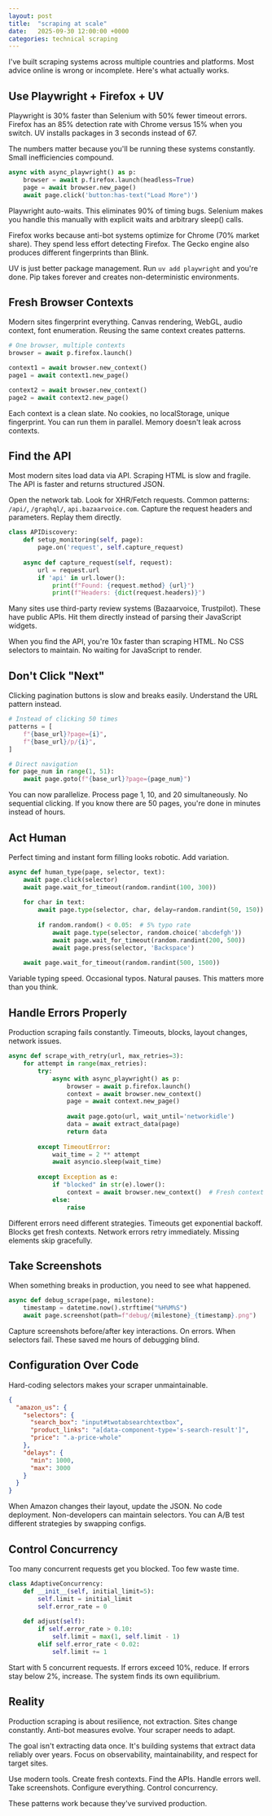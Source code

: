 ```yaml
---
layout: post
title:  "scraping at scale"
date:   2025-09-30 12:00:00 +0000
categories: technical scraping
---
```


I've built scraping systems across multiple countries and platforms. Most advice online is wrong or incomplete. Here's what actually works.

## Use Playwright + Firefox + UV

Playwright is 30% faster than Selenium with 50% fewer timeout errors. Firefox has an 85% detection rate with Chrome versus 15% when you switch. UV installs packages in 3 seconds instead of 67.

The numbers matter because you'll be running these systems constantly. Small inefficiencies compound.

```python
async with async_playwright() as p:
    browser = await p.firefox.launch(headless=True)
    page = await browser.new_page()
    await page.click('button:has-text("Load More")')
```

Playwright auto-waits. This eliminates 90% of timing bugs. Selenium makes you handle this manually with explicit waits and arbitrary sleep() calls.

Firefox works because anti-bot systems optimize for Chrome (70% market share). They spend less effort detecting Firefox. The Gecko engine also produces different fingerprints than Blink.

UV is just better package management. Run `uv add playwright` and you're done. Pip takes forever and creates non-deterministic environments.

## Fresh Browser Contexts

Modern sites fingerprint everything. Canvas rendering, WebGL, audio context, font enumeration. Reusing the same context creates patterns.

```python
# One browser, multiple contexts
browser = await p.firefox.launch()

context1 = await browser.new_context()
page1 = await context1.new_page()

context2 = await browser.new_context()
page2 = await context2.new_page()
```

Each context is a clean slate. No cookies, no localStorage, unique fingerprint. You can run them in parallel. Memory doesn't leak across contexts.

## Find the API

Most modern sites load data via API. Scraping HTML is slow and fragile. The API is faster and returns structured JSON.

Open the network tab. Look for XHR/Fetch requests. Common patterns: `/api/`, `/graphql/`, `api.bazaarvoice.com`. Capture the request headers and parameters. Replay them directly.

```python
class APIDiscovery:
    def setup_monitoring(self, page):
        page.on('request', self.capture_request)
    
    async def capture_request(self, request):
        url = request.url
        if 'api' in url.lower():
            print(f"Found: {request.method} {url}")
            print(f"Headers: {dict(request.headers)}")
```

Many sites use third-party review systems (Bazaarvoice, Trustpilot). These have public APIs. Hit them directly instead of parsing their JavaScript widgets.

When you find the API, you're 10x faster than scraping HTML. No CSS selectors to maintain. No waiting for JavaScript to render.

## Don't Click "Next"

Clicking pagination buttons is slow and breaks easily. Understand the URL pattern instead.

```python
# Instead of clicking 50 times
patterns = [
    f"{base_url}?page={i}",
    f"{base_url}/p/{i}",
]

# Direct navigation
for page_num in range(1, 51):
    await page.goto(f"{base_url}?page={page_num}")
```

You can now parallelize. Process page 1, 10, and 20 simultaneously. No sequential clicking. If you know there are 50 pages, you're done in minutes instead of hours.

## Act Human

Perfect timing and instant form filling looks robotic. Add variation.

```python
async def human_type(page, selector, text):
    await page.click(selector)
    await page.wait_for_timeout(random.randint(100, 300))
    
    for char in text:
        await page.type(selector, char, delay=random.randint(50, 150))
        
        if random.random() < 0.05:  # 5% typo rate
            await page.type(selector, random.choice('abcdefgh'))
            await page.wait_for_timeout(random.randint(200, 500))
            await page.press(selector, 'Backspace')
    
    await page.wait_for_timeout(random.randint(500, 1500))
```

Variable typing speed. Occasional typos. Natural pauses. This matters more than you think.

## Handle Errors Properly

Production scraping fails constantly. Timeouts, blocks, layout changes, network issues.

```python
async def scrape_with_retry(url, max_retries=3):
    for attempt in range(max_retries):
        try:
            async with async_playwright() as p:
                browser = await p.firefox.launch()
                context = await browser.new_context()
                page = await context.new_page()
                
                await page.goto(url, wait_until='networkidle')
                data = await extract_data(page)
                return data
                
        except TimeoutError:
            wait_time = 2 ** attempt
            await asyncio.sleep(wait_time)
            
        except Exception as e:
            if "blocked" in str(e).lower():
                context = await browser.new_context()  # Fresh context
            else:
                raise
```

Different errors need different strategies. Timeouts get exponential backoff. Blocks get fresh contexts. Network errors retry immediately. Missing elements skip gracefully.

## Take Screenshots

When something breaks in production, you need to see what happened.

```python
async def debug_scrape(page, milestone):
    timestamp = datetime.now().strftime("%H%M%S")
    await page.screenshot(path=f"debug/{milestone}_{timestamp}.png")
```

Capture screenshots before/after key interactions. On errors. When selectors fail. These saved me hours of debugging blind.

## Configuration Over Code

Hard-coding selectors makes your scraper unmaintainable.

```json
{
  "amazon_us": {
    "selectors": {
      "search_box": "input#twotabsearchtextbox",
      "product_links": "a[data-component-type='s-search-result']",
      "price": ".a-price-whole"
    },
    "delays": {
      "min": 1000,
      "max": 3000
    }
  }
}
```

When Amazon changes their layout, update the JSON. No code deployment. Non-developers can maintain selectors. You can A/B test different strategies by swapping configs.

## Control Concurrency

Too many concurrent requests get you blocked. Too few waste time.

```python
class AdaptiveConcurrency:
    def __init__(self, initial_limit=5):
        self.limit = initial_limit
        self.error_rate = 0
    
    def adjust(self):
        if self.error_rate > 0.10:
            self.limit = max(1, self.limit - 1)
        elif self.error_rate < 0.02:
            self.limit += 1
```

Start with 5 concurrent requests. If errors exceed 10%, reduce. If errors stay below 2%, increase. The system finds its own equilibrium.

## Reality

Production scraping is about resilience, not extraction. Sites change constantly. Anti-bot measures evolve. Your scraper needs to adapt.

The goal isn't extracting data once. It's building systems that extract data reliably over years. Focus on observability, maintainability, and respect for target sites.

Use modern tools. Create fresh contexts. Find the APIs. Handle errors well. Take screenshots. Configure everything. Control concurrency.

These patterns work because they've survived production.